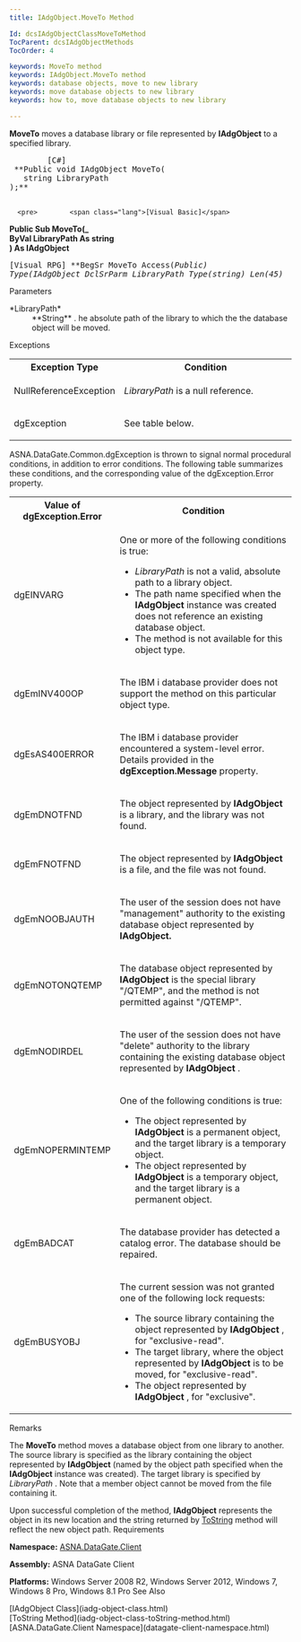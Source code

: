```yaml
---
title: IAdgObject.MoveTo Method

Id: dcsIAdgObjectClassMoveToMethod
TocParent: dcsIAdgObjectMethods
TocOrder: 4

keywords: MoveTo method
keywords: IAdgObject.MoveTo method
keywords: database objects, move to new library
keywords: move database objects to new library
keywords: how to, move database objects to new library

---
```


**MoveTo** moves a database library or file represented by **IAdgObject** to a specified library.
<pre>        <span class="lang">[C#]</span>
 **Public void IAdgObject MoveTo(<br />   string LibraryPath<br />);** 
      </pre>
      <pre>        <span class="lang">[Visual Basic]</span>
 **Public Sub MoveTo(_<br />   ByVal LibraryPath As string<br />) As IAdgObject** 
      </pre>
      <pre class="prettyprint">
        <span class="lang">[Visual RPG]</span>
 **BegSr MoveTo Access(*Public) Type(IAdgObject
   DclSrParm LibraryPath Type(*string) Len(45)** 
      </pre>

Parameters

<dl>
        <dt>
 *LibraryPath*  
					</dt>
        <dd>
**String** . he absolute path of the library to which the the database object will be moved.
</dd>
</dl>

Exceptions

<table class="dtTABLE" id="Table2" cellspacing="0">
          <colgroup span="1">
            <col align="middles" span="1" style="FONT-WEIGHT: bold" width="30%" />
            <col span="1" width="70%" />
          </colgroup>
          <tr>
            <th colspan="1" rowspan="1">
							Exception Type</th>
            <th colspan="1" rowspan="1">
							Condition</th>
          </tr>
          <tr>
            <td colspan="1" rowspan="1">

NullReferenceException 
</td>
            <td colspan="1" rowspan="1">

*LibraryPath* is a null reference. 
</td>
          </tr>
          <tr>
            <td colspan="1" rowspan="1">

dgException 
</td>
            <td colspan="1" rowspan="1">

See table below. 
</td>
          </tr>
</table>

ASNA.DataGate.Common.dgException is thrown to signal normal procedural conditions, in addition to error conditions. The following table summarizes these conditions, and the corresponding value of the dgException.Error property.
<br />

<table class="dtTABLE" id="Table3" cellspacing="0">
          <colgroup span="1">
            <col align="middles" span="1" style="FONT-WEIGHT: bold" width="20%" />
            <col span="1" width="70%" />
          </colgroup>
          <tr>
            <th colspan="1" rowspan="1">
							Value of dgException.Error
						</th>
            <th colspan="1" rowspan="1">
							Condition
						</th>
          </tr>
          <tr>
            <td colspan="1" rowspan="1">

dgEINVARG 
</td>
            <td colspan="1" rowspan="1">

One or more of the following conditions is true:

- *LibraryPath* 
								is not a valid, absolute path to a library object.
- The path name specified when the **IAdgObject** 
								instance was created does not reference an existing database object.
- The method is not available for this object type.

</td>
          </tr>
          <tr>
            <td colspan="1" rowspan="1">

dgEmINV400OP 
</td>
            <td colspan="1" rowspan="1">

The IBM i database provider does not support the method on this particular object type. 
</td>
          </tr>
          <tr>
            <td colspan="1" rowspan="1">

dgEsAS400ERROR 
</td>
            <td colspan="1" rowspan="1">

The IBM i database provider encountered a system-level error. Details provided in the **dgException.Message** property. 
</td>
          </tr>
          <tr>
            <td colspan="1" rowspan="1">

dgEmDNOTFND
</td>
            <td colspan="1" rowspan="1">

The object represented by **IAdgObject** is a library, and the library was not found.
</td>
          </tr>
          <tr>
            <td colspan="1" rowspan="1">

dgEmFNOTFND
</td>
            <td colspan="1" rowspan="1">

The object represented by **IAdgObject** is a file, and the file was not found.
</td>
          </tr>
          <tr>
            <td colspan="1" rowspan="1">

dgEmNOOBJAUTH
</td>
            <td colspan="1" rowspan="1">

The user of the session does not have "management" authority to the existing database object represented by **IAdgObject.** 
</td>
          </tr>
          <tr>
            <td colspan="1" rowspan="1">

dgEmNOTONQTEMP
</td>
            <td colspan="1" rowspan="1">

The database object represented by **IAdgObject** is the special library "/QTEMP", and the method is not permitted against "/QTEMP".
</td>
          </tr>
          <tr>
            <td colspan="1" rowspan="1">

dgEmNODIRDEL
</td>
            <td colspan="1" rowspan="1">

The user of the session does not have "delete" authority to the library containing the existing database object represented by **IAdgObject** .
</td>
          </tr>
          <tr>
            <td colspan="1" rowspan="1">

dgEmNOPERMINTEMP
</td>
            <td colspan="1" rowspan="1">

One of the following conditions is true:

- The object represented by **IAdgObject** 
								is a permanent object, and the target library is a temporary object.
- The object represented by **IAdgObject**  is a temporary object, 
									and the target library is a permanent object.

</td>
          </tr>
          <tr>
            <td colspan="1" rowspan="1">

dgEmBADCAT 
</td>
            <td colspan="1" rowspan="1">

The database provider has detected a catalog error. The database should be repaired. 
</td>
          </tr>
          <tr>
            <td colspan="1" rowspan="1">

dgEmBUSYOBJ
</td>
            <td colspan="1" rowspan="1">

The current session was not granted one of the following lock requests:

- The source library containing the object represented by **IAdgObject** , 
								for "exclusive-read".
- The target library, where the object represented by **IAdgObject** 
								is to be moved, for "exclusive-read".
- The object represented by **IAdgObject** , for "exclusive".

</td>
          </tr>
</table>

Remarks

The **MoveTo** method moves a database object from one library to another. The source library is specified as the library containing the object represented by **IAdgObject** (named by the object path specified when the **IAdgObject** instance was created). The target library is specified by *LibraryPath* . Note that a member object cannot be moved from the file containing it.

Upon successful completion of the method, **IAdgObject** represents the object in its new location and the string returned by [ ToString](iadg-object-class-toString-method.html) method will reflect the new object path. 
Requirements

<span> **Namespace:** [ASNA.DataGate.Client](datagate-client-namespace.html) </span> 

<span> **Assembly:** ASNA DataGate Client</span> 

**Platforms:** Windows Server 2008 R2, Windows Server 2012, Windows 7, Windows 8 Pro, Windows 8.1 Pro 
See Also

<dl />
      [IAdgObject Class](iadg-object-class.html)
      <br />
      [ToString Method](iadg-object-class-toString-method.html)
      <br />
      [ASNA.DataGate.Client Namespace](datagate-client-namespace.html)

